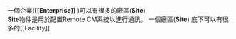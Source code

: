 
一個企業(**[[Enterprise]]** )可以有很多的廠區(**Site**)  
**Site**物件是用於配置Remote CM系統以進行通訊。
一個廠區(**Site**) 底下可以有很多的[[Facility]]